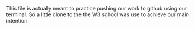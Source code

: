 This file is actually meant to practice pushing our work to github using our terminal. So a little clone to the the W3 school was use to achieve our main intention.